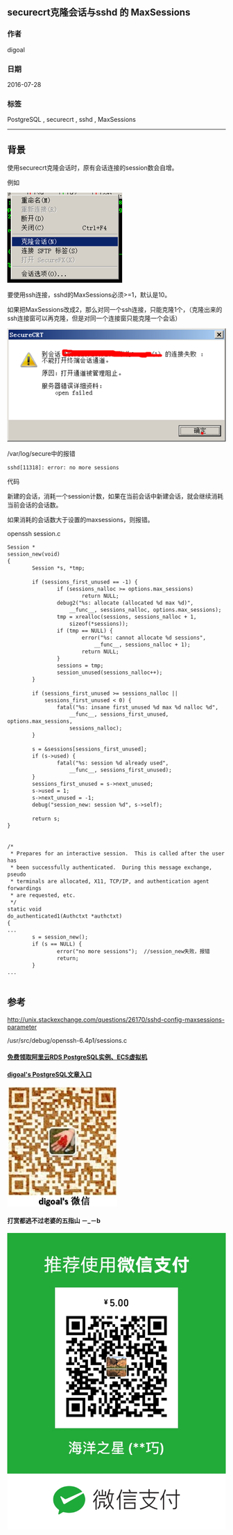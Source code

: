 ## securecrt克隆会话与sshd 的 MaxSessions    
                                                                
### 作者                                                                    
digoal                                                                    
                                                                
### 日期                                                                    
2016-07-28                                                                
                                                                
### 标签                                                                    
PostgreSQL , securecrt , sshd , MaxSessions                         
                                                                
----                                                                    
                                                                
## 背景  
使用securecrt克隆会话时，原有会话连接的session数会自增。    
    
例如    
    
![screenshot](20160728_03_pic_001.png)    
    
要使用ssh连接，sshd的MaxSessions必须>=1，默认是10。    
    
如果把MaxSessions改成2，那么对同一个ssh连接，只能克隆1个，（克隆出来的ssh连接窗可以再克隆，但是对同一个连接窗只能克隆一个会话）    
    
![screenshot](20160728_03_pic_002.png)    
    
/var/log/secure中的报错    
  
```  
sshd[11318]: error: no more sessions  
```  
    
代码    
  
新建的会话，消耗一个session计数，如果在当前会话中新建会话，就会继续消耗当前会话的会话数。    
  
如果消耗的会话数大于设置的maxsessions，则报错。    
  
openssh  session.c      
  
```  
Session *  
session_new(void)  
{  
        Session *s, *tmp;  
  
        if (sessions_first_unused == -1) {  
                if (sessions_nalloc >= options.max_sessions)  
                        return NULL;  
                debug2("%s: allocate (allocated %d max %d)",  
                    __func__, sessions_nalloc, options.max_sessions);  
                tmp = xrealloc(sessions, sessions_nalloc + 1,  
                    sizeof(*sessions));  
                if (tmp == NULL) {  
                        error("%s: cannot allocate %d sessions",  
                            __func__, sessions_nalloc + 1);  
                        return NULL;  
                }  
                sessions = tmp;  
                session_unused(sessions_nalloc++);  
        }  
  
        if (sessions_first_unused >= sessions_nalloc ||  
            sessions_first_unused < 0) {  
                fatal("%s: insane first_unused %d max %d nalloc %d",  
                    __func__, sessions_first_unused, options.max_sessions,  
                    sessions_nalloc);  
        }  
  
        s = &sessions[sessions_first_unused];  
        if (s->used) {  
                fatal("%s: session %d already used",  
                    __func__, sessions_first_unused);  
        }  
        sessions_first_unused = s->next_unused;  
        s->used = 1;  
        s->next_unused = -1;  
        debug("session_new: session %d", s->self);  
  
        return s;  
}  
  
  
/*  
 * Prepares for an interactive session.  This is called after the user has  
 * been successfully authenticated.  During this message exchange, pseudo  
 * terminals are allocated, X11, TCP/IP, and authentication agent forwardings  
 * are requested, etc.  
 */  
static void  
do_authenticated1(Authctxt *authctxt)  
{  
...  
        s = session_new();  
        if (s == NULL) {  
                error("no more sessions");  //session_new失败，报错  
                return;  
        }  
...  
  
```  
    
## 参考  
http://unix.stackexchange.com/questions/26170/sshd-config-maxsessions-parameter    
  
/usr/src/debug/openssh-6.4p1/sessions.c  
  
                                                                
                  
              
  
  
  
  
  
  
  
  
  
  
  
  
  
#### [免费领取阿里云RDS PostgreSQL实例、ECS虚拟机](https://free.aliyun.com/ "57258f76c37864c6e6d23383d05714ea")
  
  
#### [digoal's PostgreSQL文章入口](https://github.com/digoal/blog/blob/master/README.md "22709685feb7cab07d30f30387f0a9ae")
  
  
![digoal's weixin](../pic/digoal_weixin.jpg "f7ad92eeba24523fd47a6e1a0e691b59")
  
  
  
  
  
  
#### 打赏都逃不过老婆的五指山 －_－b  
![wife's weixin ds](../pic/wife_weixin_ds.jpg "acd5cce1a143ef1d6931b1956457bc9f")
  
